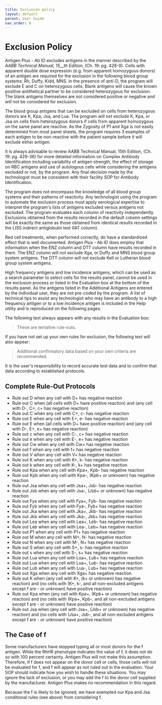 ```yaml
---
title: Exclusion policy
layout: default
parent: User Guide
nav_order: 8
---
```


# Exclusion Policy

Antigen Plus - Ab ID excludes antigens in the manner described by the _AABB
Technical Manual, 15\_\_th_ _Edition_, (Ch. 19: pg. 428-9). Cells with apparent
double dose expression (e.g. from apparent homozygous donors) of an antigen are
required for the exclusion in the following blood group systems: Rh, Duffy,
Kidd, MNS. In the presence of anti-D, the program will exclude E and C on
heterozygous cells. Blank antigens will cause the known positive antithetical
partner to be considered heterozygous for exclusion. The blank antigens
themselves are not considered positive or negative and will not be considered
for exclusion.

The blood group antigens that can be excluded on cells from heterozygous donors
are K, Kpa, Jsa, and Lua. The program will not exclude K, Kpa, or Jsa on cells
from heterozygous donors if cells from apparent homozygous on the same panel are
reactive. As the Zygosity of P1 and Xga is not easily determined from most panel
sheets, the program requires 3 examples of each antigen to be non-reactive with
the patient sample before it will exclude either antigen.

It is always advisable to review AABB Technical Manual, 15th Edition, (Ch. 19:
pg. 429-36) for more detailed information on Complex Antibody Identification
including variability of antigen strength, the effect of storage on RBC antigens
and use of autologous cells while considering the antigens excluded or not, by
the program. Any final decision made by the technologist must be consistent with
their facility SOP for Antibody Identification.

The program does not encompass the knowledge of all blood group systems and
their patterns of reactivity. Any technologist using the program to automate the
exclusion process must apply serological expertise to interpret the program's
lists of antigens excluded versus antigens not excluded. The program evaluates
each column of reactivity independently. Exclusions obtained from the results
recorded in the default column settings will be exactly the same as those
obtained from identical results recorded in the LISS indirect antiglobulin test
(IAT column).

Red cell treatments, when performed correctly, do have a standardized effect
that is well documented. Antigen Plus - Ab ID does employ that information when
the ENZ column and DTT column have results recorded in them. The ENZ column will
not exclude Xga, or Duffy and MNS blood group system antigens. The DTT column
will not exclude Kell or Lutheran blood group system antigens.

High frequency antigens and low incidence antigens, which can be used as a
search parameter to select cells for the results panel, cannot be used in the
exclusion process or listed in the Evaluation box at the bottom of the results
panel. As the antigens listed in the Additional Antigens are entered by the
individual user, they are not pre-coded by the program. A list of technical tips
to assist any technologist who may have an antibody to a high frequency antigen
or to a low incidence antigen is included in the Help utility and is reproduced
on the following pages.

The following text always appears with any results in the Evaluation box:

> These are tentative rule-outs.

If you have not set up your own rules for exclusion, the following text will
also appear:

> Additional confirmatory data based on your own criteria are recommended.

It is the user's responsibility to record accurate test data and to confirm that
data according to established protocols.

## Complete Rule-Out Protocols

- Rule out D when any cell with D+ has negative reaction
- Rule out C when (all cells with D+ have positive reaction) and (any cell with
  D-, C+, c+ has negative reaction)
- Rule out C when any cell with C+, c- has negative reaction
- Rule out E when any cell with E+, e- has negative reaction
- Rule out E when (all cells with D+ have positive reaction) and (any cell with
  D-, E+, e+ has negative reaction)
- Rule out c when any cell with C-, c+ has negative reaction
- Rule out e when any cell with E-, e+ has negative reaction
- Rule out Cw when any cell with Cw+ has negative reaction
- Rule out f when any cell with f+ has negative reaction
- Rule out V when any cell with V+ has negative reaction
- Rule out K when any cell with K+, k- has negative reaction
- Rule out k when any cell with K-, k+ has negative reaction
- Rule out Kpa when any cell with Kpa+, Kpb- has negative reaction
- Rule out Kpb when any cell with Kpa-, (Kpb+ or unknown) has negative reaction
- Rule out Jsa when any cell with Jsa+, Jsb- has negative reaction
- Rule out Jsb when any cell with Jsa-, (Jsb+ or unknown) has negative reaction
- Rule out Fya when any cell with Fya+, Fyb- has negative reaction
- Rule out Fyb when any cell with Fya-, Fyb+ has negative reaction
- Rule out Jka when any cell with Jka+, Jkb- has negative reaction
- Rule out Jkb when any cell with Jka-, Jkb+ has negative reaction
- Rule out Lea when any cell with Lea+, Leb- has negative reaction
- Rule out Leb when any cell with Lea-, Leb+ has negative reaction
- Rule out P1 when any cell with P1+ has negative reaction
- Rule out M when any cell with M+, N- has negative reaction
- Rule out N when any cell with M-, N+ has negative reaction
- Rule out S when any cell with S+, s- has negative reaction
- Rule out s when any cell with S-, s+ has negative reaction
- Rule out Lua when any cell with Lua+, Lub+ has negative reaction
- Rule out Lua when any cell with Lua+, Lub- has negative reaction
- Rule out Lub when any cell with Lua-, Lub+ has negative reaction
- Rule out Xga when any cell with Xga+ has negative reaction
- Rule out K when (any cell with K+, (k+ or unknown) has negative reaction) and
  (no cells with (K+, k-, and all non-excluded antigens except f are - or
  unknown) have positive reaction)
- Rule out Kpa when (any cell with Kpa+, (Kpb+ or unknown) has negative
  reaction) and (no cells with (Kpa+, Kpb-, and all non-excluded antigens except
  f are - or unknown) have positive reaction)
- Rule out Jsa when (any cell with Jsa+, (Jsb+ or unknown) has negative
  reaction) and (no cells with (Jsa+, Jsb-, and all non-excluded antigens except
  f are - or unknown) have positive reaction)

## The Case of **f**

Some manufacturers have stopped typing all or most donors for the f antigen.
While the RhHR phenotype indicates the value of f, it does not do so with 100
percent certainty. Antigen Plus will not make this assumption. Therefore, if f
does not appear on the donor cell or cells, those cells will not be evaluated
for f, and f will appear as not ruled out in the evaluation. Your SOP should
indicate how you wish to handle these situations. You may ignore the lack of
exclusion, or you may add the f to the donor cell supplied by the manufacturer.
Antigen Plus makes no recommendation in this regard.

Because the f is likely to be ignored, we have exempted our Kpa and Jsa
conditional rules (see above) from considering f.
